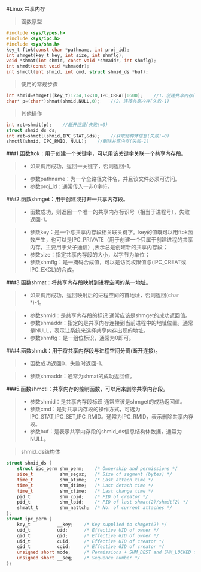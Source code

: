 #Linux 共享内存

>函数原型

```c
#include <sys/types.h>
#include <sys/ipc.h>
#include <sys/shm.h>
key_t ftok(const char *pathname, int proj_id);
int shmget(key_t key, int size, int shmflg);
void *shmat(int shmid, const void *shmaddr, int shmflg);
int shmdt(const void *shmaddr);
int shmctl(int shmid, int cmd, struct shmid_ds *buf);
```

>使用的常规步骤

```c
int shmid=shmget((key_t)1234,1<<10,IPC_CREAT|0600);    //1、创建共享内存(失败-1)
char* p=(char*)shmat(shmid,NULL,0);    //2、连接共享内存(失败-1)
```

>其他操作

```c
int ret=shmdt(p);    //断开连接(失败!=0)
struct shmid_ds ds;
int ret=shmctl(shmid,IPC_STAT,&ds);    //获取结构体信息(失败!=0)
shmctl(shmid, IPC_RMID, NULL);    //删除共享内存(失败-1)
```

###1.函数ftok：用于创建一个关键字，可以用该关键字关联一个共享内存段。

> * 如果调用成功，返回一关键字，否则返回-1。  
  
> * 参数pathname：为一个全路径文件名，并且该文件必须可访问。
> * 参数proj_id：通常传入一非0字符。

###2.函数shmget：用于创建或打开一共享内存段。  

> * 函数成功，则返回一个唯一的共享内存标识号（相当于进程号），失败返回-1。  

> * 参数key：是一个与共享内存段相关联关键字。key的值既可以用ftok函数产生，也可以是IPC_PRIVATE（用于创建一个只属于创建进程的共享内存，主要用于父子通信）,表示总是创建新的共享内存段；
> * 参数size：指定共享内存段的大小，以字节为单位；
> * 参数shmflg：是一掩码合成值，可以是访问权限值与(IPC_CREAT或IPC_EXCL)的合成。

###3.函数shmat：将共享内存段映射到进程空间的某一地址。  

> * 如果调用成功，返回映射后的进程空间的首地址，否则返回(char *)-1。  

> * 参数shmid：是共享内存段的标识  通常应该是shmget的成功返回值。
> * 参数shmaddr：指定的是共享内存连接到当前进程中的地址位置。通常是NULL，表示让系统来选择共享内存出现的地址。
> * 参数shmflg：是一组位标识，通常为0即可。

###4.函数shmdt：用于将共享内存段与进程空间分离(断开连接)。

> * 函数成功返回0，失败时返回-1。  

> * 参数shmaddr：通常为shmat的成功返回值。

###5.函数shmctl：共享内存的控制函数，可以用来删除共享内存段。

> * 参数shmid：是共享内存段标识 通常应该是shmget的成功返回值。
> * 参数cmd：是对共享内存段的操作方式，可选为IPC_STAT,IPC_SET,IPC_RMID。通常为IPC_RMID，表示删除共享内存段。
> * 参数buf：是表示共享内存段的shmid_ds信息结构体数据，通常为NULL。

> shmid_ds结构体

```c
struct shmid_ds {
    struct ipc_perm shm_perm;    /* Ownership and permissions */
    size_t          shm_segsz;   /* Size of segment (bytes) */
    time_t          shm_atime;   /* Last attach time */
    time_t          shm_dtime;   /* Last detach time */
    time_t          shm_ctime;   /* Last change time */
    pid_t           shm_cpid;    /* PID of creator */
    pid_t           shm_lpid;    /* PID of last shmat(2)/shmdt(2) */
    shmatt_t        shm_nattch;  /* No. of current attaches */
};
struct ipc_perm {
    key_t          __key;    /* Key supplied to shmget(2) */
    uid_t          uid;      /* Effective UID of owner */
    gid_t          gid;      /* Effective GID of owner */
    uid_t          cuid;     /* Effective UID of creator */
    gid_t          cgid;     /* Effective GID of creator */
    unsigned short mode;     /* Permissions + SHM_DEST and SHM_LOCKED flags */
    unsigned short __seq;    /* Sequence number */
};
```